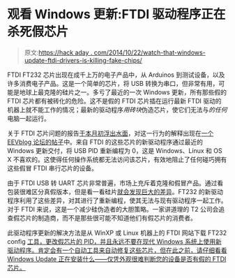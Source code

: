 # 观看 Windows 更新:FTDI 驱动程序正在杀死假芯片

> 原文:[https://hack aday . com/2014/10/22/watch-that-windows-update-ftdi-drivers-is-killing-fake-chips/](https://hackaday.com/2014/10/22/watch-that-windows-update-ftdi-drivers-are-killing-fake-chips/)

FTDI FT232 芯片出现在成千上万的电子产品中，从 Arduinos 到测试设备，以及许多消费电子产品。这是一个简单的芯片，将 USB 转换为串口，但非常有用，可能是地球上最克隆的硅片之一。多亏了最近的一次 Windows 更新，所有那些假的 FTDI 芯片都有被砖化的危险。这不是假的 FTDI 芯片插在运行最新 FTDI 驱动的机器上就不能工作的情况；最新的驱动程序*用砖块*伪造芯片，使它们无法与*的任何*电脑一起运行。

关于 FTDI 芯片问题的报告[于本月初浮出水面](http://forum.arduino.cc/index.php?topic=270175.0)，对这一行为的解释出现在[一个 EEVblog 论坛的帖子](http://www.eevblog.com/forum/reviews/ftdi-driver-kills-fake-ftdi-ft232/)中。来自 FTDI 的这些芯片的新驱动程序通过最近的 Windows 更新交付，将 USB PID 重新编程为 0，这是 Windows、Linux 和 OS X 不喜欢的。这使得任何操作系统都无法访问该芯片，有效地阻止了任何碰巧拥有这些假冒 FTDI 串行芯片的设备。

由于 FTDI USB 转 UART 芯片非常普遍，市场上充斥着克隆和假冒产品。通过看包装很难区分真假版本，但是看一看硅片[就会发现巨大的差异](http://hackaday.com/2014/02/19/ft232rl-real-or-fake/)。FT232 的新驱动程序利用了这些差异，对其进行了重新编程，使其无法与现有驱动程序一起工作。对于 FTDI 来说，这是一个减少硅伪造者的大胆策略。一家讲道理的 T2 公司会追查假芯片的制造商，而不是那些很可能不知道他们有假芯片的消费者。

此驱动程序更新的解决方法是从 WinXP 或 Linux 机器上的 FTDI 网站下载 FT232 config [工具，更改假芯片的 PID，并且永远不要在现代 Windows 系统上使用新驱动程序。肯定会有一个自动工具来自动修复这些芯片，但在此之前，请仔细看看 Windows Update 正在安装什么——仅凭外观很难判断您的设备是否有假的 FTDI 芯片。](http://www.ftdichip.com/Support/Utilities.htm)
